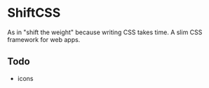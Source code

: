 ShiftCSS
=========

As in "shift the weight" because writing CSS takes time. A slim CSS framework for web apps.

## Todo
- icons

